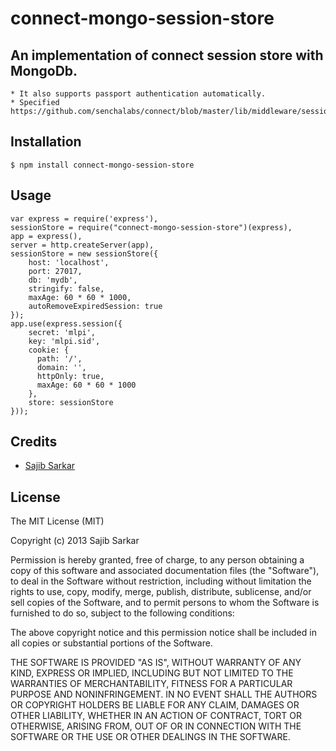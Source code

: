# connect-mongo-session-store

## An implementation of  connect session store with MongoDb.
    * It also supports passport authentication automatically.
    * Specified https://github.com/senchalabs/connect/blob/master/lib/middleware/session/store.js

## Installation

    $ npm install connect-mongo-session-store

## Usage

    var express = require('express'),
    sessionStore = require("connect-mongo-session-store")(express),
    app = express(),
    server = http.createServer(app),
    sessionStore = new sessionStore({
        host: 'localhost',
        port: 27017,
        db: 'mydb',
        stringify: false,
        maxAge: 60 * 60 * 1000,
        autoRemoveExpiredSession: true
    });
    app.use(express.session({
        secret: 'mlpi',
        key: 'mlpi.sid',
        cookie: {
          path: '/',
          domain: '',
          httpOnly: true,
          maxAge: 60 * 60 * 1000
        },
        store: sessionStore
    }));


## Credits

  - [Sajib Sarkar](http://github.com/thebapi)

## License

The MIT License (MIT)

Copyright (c) 2013 Sajib Sarkar

Permission is hereby granted, free of charge, to any person obtaining a copy of
this software and associated documentation files (the "Software"), to deal in
the Software without restriction, including without limitation the rights to
use, copy, modify, merge, publish, distribute, sublicense, and/or sell copies of
the Software, and to permit persons to whom the Software is furnished to do so,
subject to the following conditions:

The above copyright notice and this permission notice shall be included in all
copies or substantial portions of the Software.

THE SOFTWARE IS PROVIDED "AS IS", WITHOUT WARRANTY OF ANY KIND, EXPRESS OR
IMPLIED, INCLUDING BUT NOT LIMITED TO THE WARRANTIES OF MERCHANTABILITY, FITNESS
FOR A PARTICULAR PURPOSE AND NONINFRINGEMENT. IN NO EVENT SHALL THE AUTHORS OR
COPYRIGHT HOLDERS BE LIABLE FOR ANY CLAIM, DAMAGES OR OTHER LIABILITY, WHETHER
IN AN ACTION OF CONTRACT, TORT OR OTHERWISE, ARISING FROM, OUT OF OR IN
CONNECTION WITH THE SOFTWARE OR THE USE OR OTHER DEALINGS IN THE SOFTWARE.

